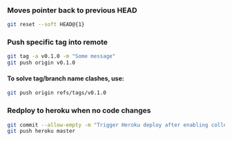### Moves pointer back to previous HEAD
```bash
git reset --soft HEAD@{1}
```

### Push specific tag into remote

```bash
git tag -a v0.1.0 -m "Some message"
git push origin v0.1.0
```

#### To solve tag/branch name clashes, use:
```bash
git push origin refs/tags/v0.1.0
```
### Redploy to heroku when no code changes

```bash
git commit --allow-empty -m "Trigger Heroku deploy after enabling collectstatic"
git push heroku master
```
